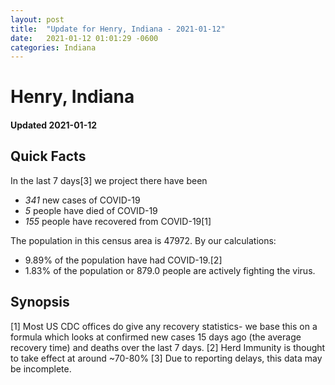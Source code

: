 ```yaml
---
layout: post
title:  "Update for Henry, Indiana - 2021-01-12"
date:   2021-01-12 01:01:29 -0600
categories: Indiana
---
```


# Henry, Indiana
#### Updated 2021-01-12

## Quick Facts

In the last 7 days[3] we project there have been
- *341* new cases of COVID-19
- *5* people have died of COVID-19
- *155* people have recovered from COVID-19[1]

The population in this census area is 47972. By our calculations:
- 9.89% of the population have had COVID-19.[2]
- 1.83% of the population or 879.0 people are actively fighting the virus.

## Synopsis




[1] Most US CDC offices do give any recovery statistics- we base this on a formula which looks at confirmed new cases
15 days ago (the average recovery time) and deaths over the last 7 days.
[2] Herd Immunity is thought to take effect at around ~70-80%
[3] Due to reporting delays, this data may be incomplete. 
    